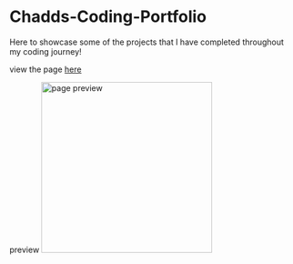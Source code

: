 # Chadds-Coding-Portfolio
Here to showcase some of the projects that I have completed throughout my coding journey! 

view the page <a href="https://cartaud.github.io/Chadds-Coding-Portfolio/" target="_blank">here</a>

preview 
<img width="300px" src="https://user-images.githubusercontent.com/98357415/161310672-3dffee21-56b2-4caf-8a12-94bdbd6c806c.png" alt="page preview">
